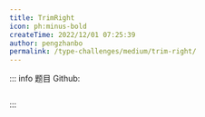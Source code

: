```yaml
---
title: TrimRight
icon: ph:minus-bold
createTime: 2022/12/01 07:25:39
author: pengzhanbo
permalink: /type-challenges/medium/trim-right/
---
```


::: info 题目
Github: []()

```ts

```

:::
